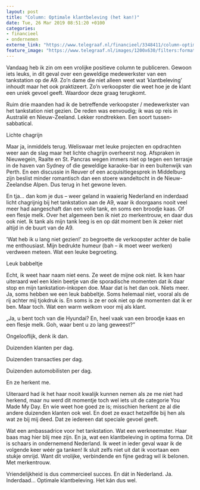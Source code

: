 ```yaml
---
layout: post
title: "Column: Optimale klantbeleving (het kan!)"
date: Tue, 26 Mar 2019 08:51:20 +0100
categories: 
- financieel 
- ondernemen 
externe_link: "https://www.telegraaf.nl/financieel/3348411/column-optimale-klantbeleving-het-kan"
feature_image: "https://www.telegraaf.nl/images/1200x630/filters:format(jpeg):quality(80)/cdn-kiosk-api.telegraaf.nl/bb89b2c6-4fac-11e9-91d2-02d2fb1aa1d7.jpg"
---
```


<p class="intro">Vandaag heb ik zin om een vrolijke positieve column te publiceren. Gewoon iets leuks, in dit geval over een geweldige medewerkster van een tankstation op de A9. Zo’n dame die niet alleen weet wat ’klantbeleving’ inhoudt maar het ook praktizeert. Zo’n verkoopster die weet hoe je de klant een uniek gevoel geeft. Waardoor deze graag terugkomt.</p> <p>Ruim drie maanden had ik de betreffende verkoopster / medewerkster van het tankstation niet gezien. De reden was eenvoudig; ik was op reis in Australië en Nieuw-Zeeland. Lekker rondtrekken. Een soort tussen-sabbatical.</p><p>Lichte chagrijn</p><p>Maar ja, inmiddels terug. Weliswaar met leuke projecten en opdrachten weer aan de slag maar het lichte chagrijn overheerst nog. Afspraken in Nieuwegein, Raalte en St. Pancras wegen immers niet op tegen een terrasje in de haven van Sydney of die geweldige karaoke-bar in een buitenwijk van Perth. En een discussie in Reuver of een acquisitiegesprek in Middelburg zijn beslist minder romantisch dan een stoere wandeltocht in de Nieuw-Zeelandse Alpen. Dus terug in het gewone leven.</p><p>En tja… dan kom je dus – weer geland in waaierig Nederland en inderdaad licht chagrijnig bij het tankstation aan de A9, waar ik doorgaans nooit veel meer had aangeschaft dan een volle tank, en soms een broodje kaas. Of een flesje melk. Over het algemeen ben ik niet zo merkentrouw, en daar dus ook niet. Ik tank als mijn tank leeg is en op dát moment ben ik zeker niet altijd in de buurt van de A9.</p><p>’Wat heb ik u lang niet gezien!’ zo begroette de verkoopster achter de balie me enthousiast. Mijn bedrukte humeur (bah – ik moet weer werken) verdween meteen. Wat een leuke begroeting.</p><p>Leuk babbeltje</p><p>Echt, ik weet haar naam niet eens. Ze weet de mijne ook niet. Ik ken haar uiteraard wel een klein beetje van die sporadische momenten dat ik daar stop en mijn tankstation-inkopen doe. Maar dat is het dan ook. Niets meer. Ja, soms hebben we een leuk babbeltje. Soms helemaal niet, vooral als de rij achter mij tjokdruk is. En soms is ze er ook niet op de momenten dat ik er ben. Maar toch. Wat een warm welkom voor mij als klant.</p><p>„Ja, u bent toch van die Hyundai? En, heel vaak van een broodje kaas en een flesje melk. Goh, waar bent u zo lang geweest?”</p><p>Ongelooflijk, denk ik dan.</p><p>Duizenden klanten per dag.</p><p>Duizenden transacties per dag.</p><p>Duizenden automobilisten per dag.</p><p>En ze herkent me.</p><p>Uiteraard had ik het haar nooit kwalijk kunnen nemen als ze me niet had herkend, maar nu werd dit momentje toch wel iets uit de categorie You Made My Day. En wie weet hoe goed ze is; misschien herkent ze al die andere duizenden klanten ook wel. En doet ze exact hetzelfde bij hen als wat ze bij mij deed. Dat ze iedereen dat speciale gevoel geeft.</p><p>Wat een ambassadrice voor het tankstation. Wat een werkneemster. Haar baas mag hier blij mee zijn. En ja, wat een klantbeleving in optima forma. Dit is schaars in ondernemend Nederland. Ik weet in ieder geval waar ik de volgende keer wéér ga tanken! Ik sluit zelfs niet uit dat ik voortaan een stukje omrijd. Want dit vrolijke, verbindende en fijne gedrag wil ik belonen. Met merkentrouw.</p><p>Vriendelijkheid is dus commercieel succes. En dát in Nederland. Ja. Inderdaad… Optimale klantbeleving. Het kán dus wel.</p>
